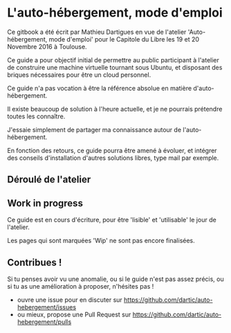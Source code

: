 # L'auto-hébergement, mode d'emploi

Ce gitbook a été écrit par Mathieu Dartigues 
en vue de l'atelier 'Auto-hébergement, mode d'emploi' pour le Capitole du Libre
les 19 et 20 Novembre 2016 à Toulouse.

Ce guide a pour objectif initial de permettre au public participant à l'atelier
de construire une machine virtuelle tournant sous Ubuntu, 
et disposant des briques nécessaires pour être un cloud personnel.

Ce guide n'a pas vocation à être la référence absolue en matière d'auto-hébergement.

Il existe beaucoup de solution à l'heure actuelle,
et je ne pourrais prétendre toutes les connaître.

J'essaie simplement de partager ma connaissance autour de l'auto-hébergement.

En fonction des retours, ce guide pourra être amené à évoluer,
et intégrer des conseils d'installation d'autres solutions libres, 
type mail par exemple.

## Déroulé de l'atelier



## Work in progress

Ce guide est en cours d'écriture, pour être 'lisible' et 'utilisable'
le jour de l'atelier.

Les pages qui sont marquées 'Wip' ne sont pas encore finalisées.

## Contribues !

Si tu penses avoir vu une anomalie, 
ou si le guide n'est pas assez précis,
ou si tu as une amélioration à proposer, 
n'hésites pas !

- ouvre une issue pour en discuter sur https://github.com/dartic/auto-hebergement/issues
- ou mieux, propose une Pull Request sur https://github.com/dartic/auto-hebergement/pulls

